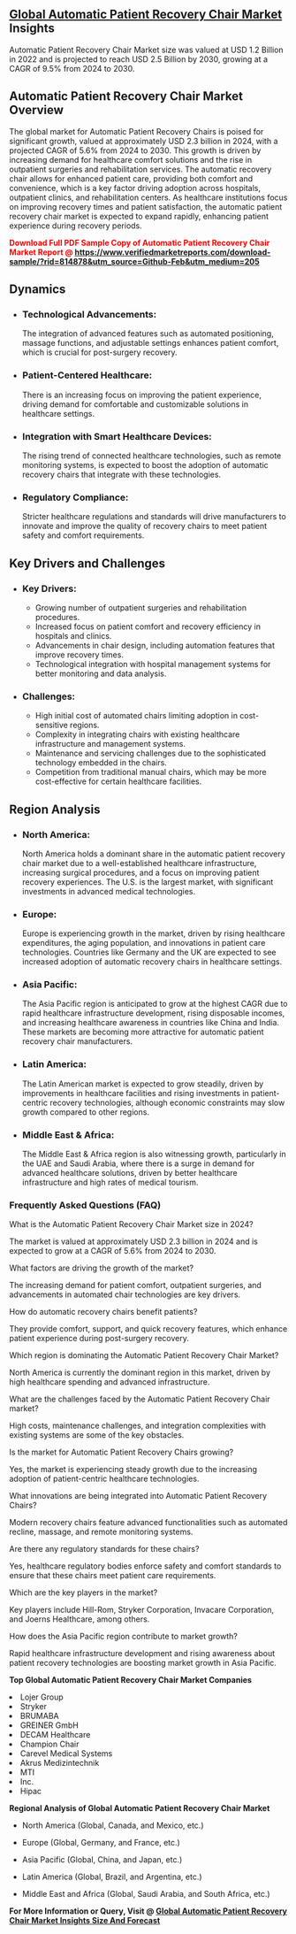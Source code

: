 <h2><a href="https://www.verifiedmarketreports.com/download-sample/?rid=814878&amp;utm_source=Github&amp;utm_medium=205" target="_blank">Global Automatic Patient Recovery Chair Market</a> Insights</h2><p>Automatic Patient Recovery Chair Market size was valued at USD 1.2 Billion in 2022 and is projected to reach USD 2.5 Billion by 2030, growing at a CAGR of 9.5% from 2024 to 2030.</p><p> <h2>Automatic Patient Recovery Chair Market Overview</h2> <p>The global market for Automatic Patient Recovery Chairs is poised for significant growth, valued at approximately USD 2.3 billion in 2024, with a projected CAGR of 5.6% from 2024 to 2030. This growth is driven by increasing demand for healthcare comfort solutions and the rise in outpatient surgeries and rehabilitation services. The automatic recovery chair allows for enhanced patient care, providing both comfort and convenience, which is a key factor driving adoption across hospitals, outpatient clinics, and rehabilitation centers. As healthcare institutions focus on improving recovery times and patient satisfaction, the automatic patient recovery chair market is expected to expand rapidly, enhancing patient experience during recovery periods.</p> <p><b><p><span class=""><span style="color: #ff0000;"><strong>Download Full PDF Sample Copy of Automatic Patient Recovery Chair Market Report</strong> @ </span><a href="https://www.verifiedmarketreports.com/download-sample/?rid=814878&amp;utm_source=Github-Feb&amp;utm_medium=205" target="_blank">https://www.verifiedmarketreports.com/download-sample/?rid=814878&amp;utm_source=Github-Feb&amp;utm_medium=205</a></span></p></b></p> <h2>Dynamics</h2> <ul> <li><h3>Technological Advancements:</h3> The integration of advanced features such as automated positioning, massage functions, and adjustable settings enhances patient comfort, which is crucial for post-surgery recovery.</li> <li><h3>Patient-Centered Healthcare:</h3> There is an increasing focus on improving the patient experience, driving demand for comfortable and customizable solutions in healthcare settings.</li> <li><h3>Integration with Smart Healthcare Devices:</h3> The rising trend of connected healthcare technologies, such as remote monitoring systems, is expected to boost the adoption of automatic recovery chairs that integrate with these technologies.</li> <li><h3>Regulatory Compliance:</h3> Stricter healthcare regulations and standards will drive manufacturers to innovate and improve the quality of recovery chairs to meet patient safety and comfort requirements.</li> </ul> <h2>Key Drivers and Challenges</h2> <ul> <li><h3>Key Drivers:</h3> <ul> <li>Growing number of outpatient surgeries and rehabilitation procedures.</li> <li>Increased focus on patient comfort and recovery efficiency in hospitals and clinics.</li> <li>Advancements in chair design, including automation features that improve recovery times.</li> <li>Technological integration with hospital management systems for better monitoring and data analysis.</li> </ul> </li> <li><h3>Challenges:</h3> <ul> <li>High initial cost of automated chairs limiting adoption in cost-sensitive regions.</li> <li>Complexity in integrating chairs with existing healthcare infrastructure and management systems.</li> <li>Maintenance and servicing challenges due to the sophisticated technology embedded in the chairs.</li> <li>Competition from traditional manual chairs, which may be more cost-effective for certain healthcare facilities.</li> </ul> </li> </ul> <h2>Region Analysis</h2> <ul> <li><h3>North America:</h3> North America holds a dominant share in the automatic patient recovery chair market due to a well-established healthcare infrastructure, increasing surgical procedures, and a focus on improving patient recovery experiences. The U.S. is the largest market, with significant investments in advanced medical technologies.</li> <li><h3>Europe:</h3> Europe is experiencing growth in the market, driven by rising healthcare expenditures, the aging population, and innovations in patient care technologies. Countries like Germany and the UK are expected to see increased adoption of automatic recovery chairs in healthcare settings.</li> <li><h3>Asia Pacific:</h3> The Asia Pacific region is anticipated to grow at the highest CAGR due to rapid healthcare infrastructure development, rising disposable incomes, and increasing healthcare awareness in countries like China and India. These markets are becoming more attractive for automatic patient recovery chair manufacturers.</li> <li><h3>Latin America:</h3> The Latin American market is expected to grow steadily, driven by improvements in healthcare facilities and rising investments in patient-centric recovery technologies, although economic constraints may slow growth compared to other regions.</li> <li><h3>Middle East & Africa:</h3> The Middle East & Africa region is also witnessing growth, particularly in the UAE and Saudi Arabia, where there is a surge in demand for advanced healthcare solutions, driven by better healthcare infrastructure and high rates of medical tourism.</li> </ul> <h3>Frequently Asked Questions (FAQ)</h3> <p>What is the Automatic Patient Recovery Chair Market size in 2024?</p> <p>The market is valued at approximately USD 2.3 billion in 2024 and is expected to grow at a CAGR of 5.6% from 2024 to 2030.</p> <p>What factors are driving the growth of the market?</p> <p>The increasing demand for patient comfort, outpatient surgeries, and advancements in automated chair technologies are key drivers.</p> <p>How do automatic recovery chairs benefit patients?</p> <p>They provide comfort, support, and quick recovery features, which enhance patient experience during post-surgery recovery.</p> <p>Which region is dominating the Automatic Patient Recovery Chair Market?</p> <p>North America is currently the dominant region in this market, driven by high healthcare spending and advanced infrastructure.</p> <p>What are the challenges faced by the Automatic Patient Recovery Chair market?</p> <p>High costs, maintenance challenges, and integration complexities with existing systems are some of the key obstacles.</p> <p>Is the market for Automatic Patient Recovery Chairs growing?</p> <p>Yes, the market is experiencing steady growth due to the increasing adoption of patient-centric healthcare technologies.</p> <p>What innovations are being integrated into Automatic Patient Recovery Chairs?</p> <p>Modern recovery chairs feature advanced functionalities such as automated recline, massage, and remote monitoring systems.</p> <p>Are there any regulatory standards for these chairs?</p> <p>Yes, healthcare regulatory bodies enforce safety and comfort standards to ensure that these chairs meet patient care requirements.</p> <p>Which are the key players in the market?</p> <p>Key players include Hill-Rom, Stryker Corporation, Invacare Corporation, and Joerns Healthcare, among others.</p> <p>How does the Asia Pacific region contribute to market growth?</p> <p>Rapid healthcare infrastructure development and rising awareness about patient recovery technologies are boosting market growth in Asia Pacific.</p> </p><p><strong>Top Global Automatic Patient Recovery Chair Market Companies</strong></p><div data-test-id=""><p><li>Lojer Group</li><li> Stryker</li><li> BRUMABA</li><li> GREINER GmbH</li><li> DECAM Healthcare</li><li> Champion Chair</li><li> Carevel Medical Systems</li><li> Akrus Medizintechnik</li><li> MTI</li><li> Inc.</li><li> Hipac</li></p><div><strong>Regional Analysis of&nbsp;Global Automatic Patient Recovery Chair Market</strong></div><ul><li dir="ltr"><p dir="ltr">North America&nbsp;(Global, Canada, and Mexico, etc.)</p></li><li dir="ltr"><p dir="ltr">Europe (Global, Germany, and France, etc.)</p></li><li dir="ltr"><p dir="ltr">Asia Pacific&nbsp;(Global, China, and Japan, etc.)</p></li><li dir="ltr"><p dir="ltr">Latin America&nbsp;(Global, Brazil, and Argentina, etc.)</p></li><li dir="ltr">Middle East and Africa&nbsp;(Global, Saudi Arabia, and South Africa, etc.)</li></ul><p><strong>For More Information or Query, Visit @&nbsp;</strong><strong><a href="https://www.verifiedmarketreports.com/product/automatic-patient-recovery-chair-market/?utm_source=Github&amp;utm_medium=205" target="_blank">Global Automatic Patient Recovery Chair Market Insights Size And Forecast</a></strong></p></div>
